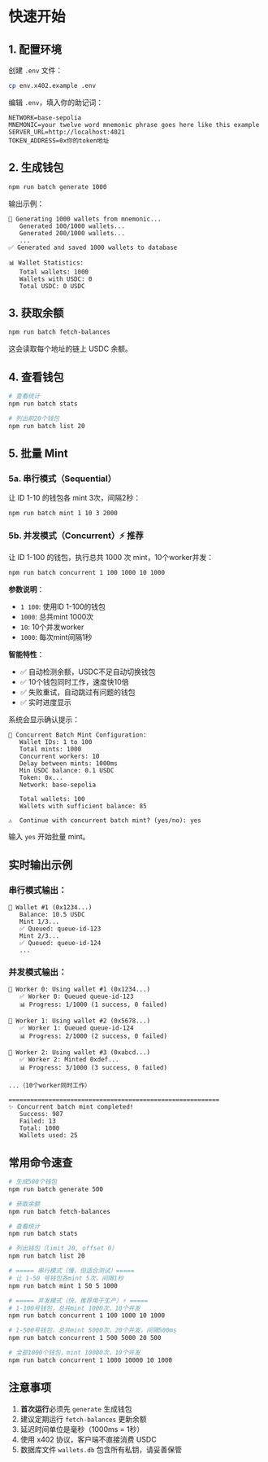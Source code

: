 # 快速开始

## 1. 配置环境

创建 `.env` 文件：

```bash
cp env.x402.example .env
```

编辑 `.env`，填入你的助记词：

```env
NETWORK=base-sepolia
MNEMONIC=your twelve word mnemonic phrase goes here like this example
SERVER_URL=http://localhost:4021
TOKEN_ADDRESS=0x你的token地址
```

## 2. 生成钱包

```bash
npm run batch generate 1000
```

输出示例：
```
📝 Generating 1000 wallets from mnemonic...
   Generated 100/1000 wallets...
   Generated 200/1000 wallets...
   ...
✅ Generated and saved 1000 wallets to database

📊 Wallet Statistics:
   Total wallets: 1000
   Wallets with USDC: 0
   Total USDC: 0 USDC
```

## 3. 获取余额

```bash
npm run batch fetch-balances
```

这会读取每个地址的链上 USDC 余额。

## 4. 查看钱包

```bash
# 查看统计
npm run batch stats

# 列出前20个钱包
npm run batch list 20
```

## 5. 批量 Mint

### 5a. 串行模式（Sequential）

让 ID 1-10 的钱包各 mint 3次，间隔2秒：

```bash
npm run batch mint 1 10 3 2000
```

### 5b. 并发模式（Concurrent）⚡ 推荐

让 ID 1-100 的钱包，执行总共 1000 次 mint，10个worker并发：

```bash
npm run batch concurrent 1 100 1000 10 1000
```

**参数说明**：
- `1 100`: 使用ID 1-100的钱包
- `1000`: 总共mint 1000次
- `10`: 10个并发worker
- `1000`: 每次mint间隔1秒

**智能特性**：
- ✅ 自动检测余额，USDC不足自动切换钱包
- ✅ 10个钱包同时工作，速度快10倍
- ✅ 失败重试，自动跳过有问题的钱包
- ✅ 实时进度显示

系统会显示确认提示：
```
🚀 Concurrent Batch Mint Configuration:
   Wallet IDs: 1 to 100
   Total mints: 1000
   Concurrent workers: 10
   Delay between mints: 1000ms
   Min USDC balance: 0.1 USDC
   Token: 0x...
   Network: base-sepolia

   Total wallets: 100
   Wallets with sufficient balance: 85

⚠️  Continue with concurrent batch mint? (yes/no): yes
```

输入 `yes` 开始批量 mint。

## 实时输出示例

### 串行模式输出：
```
📍 Wallet #1 (0x1234...)
   Balance: 10.5 USDC
   Mint 1/3...
   ✅ Queued: queue-id-123
   Mint 2/3...
   ✅ Queued: queue-id-124
   ...
```

### 并发模式输出：
```
💼 Worker 0: Using wallet #1 (0x1234...)
   ✅ Worker 0: Queued queue-id-123
   📊 Progress: 1/1000 (1 success, 0 failed)

💼 Worker 1: Using wallet #2 (0x5678...)
   ✅ Worker 1: Queued queue-id-124
   📊 Progress: 2/1000 (2 success, 0 failed)

💼 Worker 2: Using wallet #3 (0xabcd...)
   ✅ Worker 2: Minted 0xdef...
   📊 Progress: 3/1000 (3 success, 0 failed)
   
...（10个worker同时工作）

==========================================================
✨ Concurrent batch mint completed!
   Success: 987
   Failed: 13
   Total: 1000
   Wallets used: 25
```

## 常用命令速查

```bash
# 生成500个钱包
npm run batch generate 500

# 获取余额
npm run batch fetch-balances

# 查看统计
npm run batch stats

# 列出钱包（limit 20, offset 0）
npm run batch list 20

# ===== 串行模式（慢，但适合测试）=====
# 让 1-50 号钱包各mint 5次，间隔1秒
npm run batch mint 1 50 5 1000

# ===== 并发模式（快，推荐用于生产）⚡ =====
# 1-100号钱包，总共mint 1000次，10个并发
npm run batch concurrent 1 100 1000 10 1000

# 1-500号钱包，总共mint 5000次，20个并发，间隔500ms
npm run batch concurrent 1 500 5000 20 500

# 全部1000个钱包，mint 10000次，10个并发
npm run batch concurrent 1 1000 10000 10 1000
```

## 注意事项

1. **首次运行**必须先 `generate` 生成钱包
2. 建议定期运行 `fetch-balances` 更新余额
3. 延迟时间单位是毫秒（1000ms = 1秒）
4. 使用 x402 协议，客户端不直接消费 USDC
5. 数据库文件 `wallets.db` 包含所有私钥，请妥善保管

